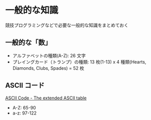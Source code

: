 # 一般的な知識

競技プログラミングなどで必要な一般的な知識をまとめておく

## 一般的な「数」

- アルファベットの種類(A-Z): 26 文字
- プレイングカード（トランプ）の種類: 13 枚(1-13) x 4 種類(Hearts, Diamonds, Clubs, Spades) = 52 枚

## ASCII コード

[ASCII Code - The extended ASCII table](https://www.ascii-code.com/)

- A-Z: 65-90
- a-z: 97-122
